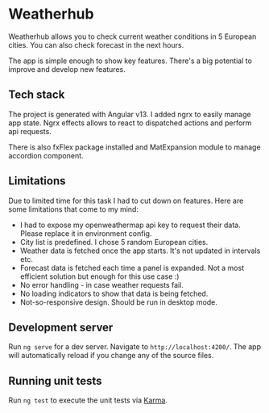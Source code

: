 # Weatherhub

Weatherhub allows you to check current weather conditions in 5 European cities. You can also check forecast in the next hours.

The app is simple enough to show key features. There's a big potential to improve and develop new features.

## Tech stack
The project is generated with Angular v13. I added ngrx to easily manage app state. Ngrx effects allows
to react to dispatched actions and perform api requests.

There is also fxFlex package installed and MatExpansion module to manage accordion component.

## Limitations
Due to limited time for this task I had to cut down on features. Here are some limitations that come to my mind:
- I had to expose my openweathermap api key to request their data. Please replace it in environment config.
- City list is predefined. I chose 5 random European cities.
- Weather data is fetched once the app starts. It's not updated in intervals etc.
- Forecast data is fetched each time a panel is expanded. Not a most efficient solution but enough for this use case :)
- No error handling - in case weather requests fail.
- No loading indicators to show that data is being fetched.
- Not-so-responsive design. Should be run in desktop mode.

## Development server

Run `ng serve` for a dev server. Navigate to `http://localhost:4200/`. The app will automatically reload if you change any of the source files.

## Running unit tests

Run `ng test` to execute the unit tests via [Karma](https://karma-runner.github.io).
